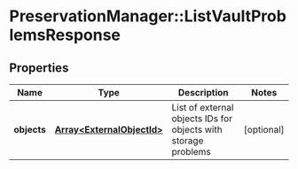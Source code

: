 # PreservationManager::ListVaultProblemsResponse

## Properties
Name | Type | Description | Notes
------------ | ------------- | ------------- | -------------
**objects** | [**Array&lt;ExternalObjectId&gt;**](ExternalObjectId.md) | List of external objects IDs for objects with storage problems | [optional] 

